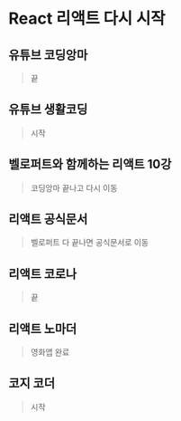 # React  리액트 다시 시작
  ## 유튜브 코딩앙마
  > 끝
  ## 유튜브 생활코딩
  > 시작
  ## 벨로퍼트와 함께하는 리액트 10강
  > 코딩앙마 끝나고 다시 이동
  ## 리액트 공식문서
  > 벨로퍼트 다 끝나면 공식문서로 이동
  ## 리액트 코로나
  > 끝
  ## 리액트 노마더
  > 영화앱 완료
  ## 코지 코더
  > 시작